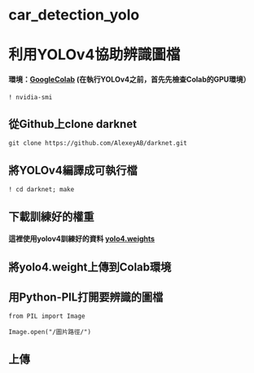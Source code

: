 # car_detection_yolo

利用YOLOv4協助辨識圖檔
==
#### 環境：[GoogleColab](https://colab.research.google.com/notebooks/intro.ipynb#recent=true) (在執行YOLOv4之前，首先先檢查Colab的GPU環境）<br>

    ! nvidia-smi 
    


## 從Github上clone darknet <br>

    git clone https://github.com/AlexeyAB/darknet.git
    
## 將YOLOv4編譯成可執行檔<br>

    ! cd darknet; make

## 下載訓練好的權重<br>

#### 這裡使用yolov4訓練好的資料 [yolo4.weights](https://github.com/AlexeyAB/darknet/releases/download/darknet_yolo_v3_optimal/yolov4.weights) <br>

## 將yolo4.weight上傳到Colab環境

## 用Python-PIL打開要辨識的圖檔 <br>

    from PIL import Image

    Image.open("/圖片路徑/")

## 上傳
